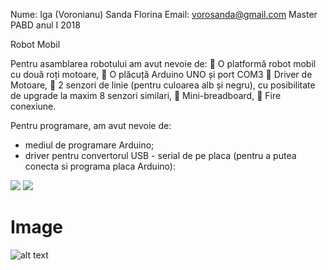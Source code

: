 Nume:  Iga (Voronianu) Sanda  Florina
Email: vorosanda@gmail.com
Master PABD anul I 2018



Robot  Mobil

Pentru  asamblarea  robotului am avut nevoie de:
   O platformă robot  mobil cu două roți motoare,
	O plăcuță Arduino UNO și port COM3 
	Driver de Motoare,
	 2 senzori de linie (pentru  culoarea alb și negru), cu posibilitate de upgrade la maxim 8 senzori similari,
	Mini-breadboard,
	Fire  conexiune.

Pentru programare, am  avut  nevoie de:
- mediul de programare Arduino;
- driver pentru convertorul USB - serial de pe placa (pentru a putea conecta si programa placa Arduino): 

<img src=”1.jpg” />
<img src=”https://imgur.com/B37bMrb.jpg” />

# Image
![alt text](https://github.com/mariusrusu80/OpenSCAD-projects/blob/master/Rusu%20Marius/fan-cooler.jpg "Printscreen")